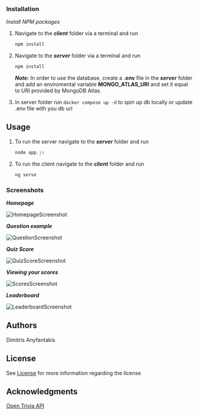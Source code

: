 ### Installation

*Install NPM packages*

1. Navigate to the ***client*** folder via a terminal and run
    ```javascript
    npm install
    ```

2.  Navigate to the ***server*** folder via a terminal and run
    ```javascript
    npm install
    ```

    ***Note:*** In order to use the database, create a **.env** file in the ***server*** folder and add an enviromental variable **MONGO_ATLAS_URI** and set it equal to URI provided by MongoDB Atlas.

3. In server folder run
   ``docker compose up -d`` to spin up db locally or update .env file with you db url

## Usage

1. To run the server navigate to the ***server*** folder and run
    ```javascript
    node app.js
    ```

2. To run the client navigate to the ***client*** folder and run
    ```javascript
    ng serve
    ```


### Screenshots

***Homepage***

![HomepageScreenshot][Homepage-url]

***Question example***

![QuestionScreenshot][Question-url]

***Quiz Score***

![QuizScoreScreenshot][QuizScore-url]

***Viewing your scores***

![ScoresScreenshot][Scores-url]

***Leaderboard***

![LeaderboardScreenshot][Leaderboard-url]



## Authors

Dimitris Anyfantakis



## License

See [License][license-url] for more information regarding the license



## Acknowledgments

[Open Trivia API][open-trivia-database-api-url]



[contributors-shield]: https://img.shields.io/github/contributors/dimanyfantakis/SecondhandBookstore
[contributors-url]: https://github.com/dimanyfantakis/SecondhandBookstore/graphs/contributors
[commits-shield]: https://img.shields.io/github/last-commit/dimanyfantakis/SecondhandBookstore
[commits-url]: https://github.com/dimanyfantakis/SecondhandBookstore/commit/main
[license-shield]: https://img.shields.io/github/license/dimanyfantakis/SecondhandBookstore
[license-url]: https://https://github.com/dimanyfantakis/SecondhandBookstore/blob/main/LICENSE
[issues-shield]: https://img.shields.io/github/issues/dimanyfantakis/SecondhandBookstore
[issues-url]: https://github.com/dimanyfantakis/SecondhandBookstore/issues/
[demo-url]: https://github.com/dimanyfantakis/SecondhandBookstore

[Node.js]: https://img.shields.io/badge/Node.js-339933?style=for-the-badge&logo=Node.js&logoColor=black
[Node-url]: https://nodejs.org/en/
[Nodemon]: https://img.shields.io/badge/Nodemon-000000?style=for-the-badge&logo=Nodemon&logoColor=##76D04B
[Nodemon-url]: https://www.npmjs.com/package/nodemon
[Express]: https://img.shields.io/badge/Express-000000?style=for-the-badge&logo=Express&logoColor=###000000
[Express-url]: https://expressjs.com/
[MongoDB]: https://img.shields.io/badge/MongoDB-47A248?style=for-the-badge&logo=MongoDB&logoColor=black
[MongoDB-url]: https://www.mongodb.com/atlas/database
[Mongoose]: https://img.shields.io/badge/Mongoose-47A248?style=for-the-badge
[Mongoose-url]: https://mongoosejs.com/
[Angular]: https://img.shields.io/badge/Angular-DD0031?style=for-the-badge&logo=Angular&logoColor=black
[Angular-url]: https://angular.io/
[MaterialDesign]: https://img.shields.io/badge/MaterialDesign-757575?style=for-the-badge&logo=MaterialDesign&logoColor=black
[MaterialDesign-url]: https://material.angular.io/
[MaterialDesignIcons]: https://img.shields.io/badge/MaterialDesignIcons-2196F3?style=for-the-badge&logo=MaterialDesignIcons&logoColor=white
[MaterialDesignIcons-url]: https://materialdesignicons.com/

[open-trivia-database-url]: https://opentdb.com/
[open-trivia-database-api-url]: https://opentdb.com/api_config.php

[Homepage-url]: https://drive.google.com/uc?export=view&id=1WDy43DE7V6aXsYLzWtFX2WHZ_6orB01O
[Leaderboard-url]: https://drive.google.com/uc?export=view&id=1NICyekXb9REEsD19-E-bSYn8SJ69-mfN
[QuizScore-url]: https://drive.google.com/uc?export=view&id=101hCqN9xL8Lhxiaj4ORmqVVox8CDHee0
[Scores-url]: https://drive.google.com/uc?export=view&id=1qGc2arjtWhfJN1TsEa_5gShp7lnUtFxn
[Question-url]: https://drive.google.com/uc?export=view&id=1E8yFmKxbubLVKlmfxnjo7s331-wWEhKi
